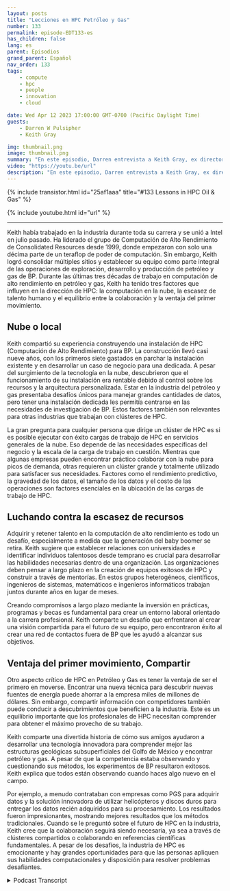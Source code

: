 ```yaml
---
layout: posts
title: "Lecciones en HPC Petróleo y Gas"
number: 133
permalink: episode-EDT133-es
has_children: false
lang: es
parent: Episodios
grand_parent: Español
nav_order: 133
tags:
    - compute
    - hpc
    - people
    - innovation
    - cloud

date: Wed Apr 12 2023 17:00:00 GMT-0700 (Pacific Daylight Time)
guests:
    - Darren W Pulsipher
    - Keith Gray

img: thumbnail.png
image: thumbnail.png
summary: "En este episodio, Darren entrevista a Keith Gray, ex director de computación de alto rendimiento en British Petroleum. Con más de 30 años de experiencia en la gestión de centros de HPC, Keith brinda una gran perspectiva sobre los desafíos, las mejores prácticas y el futuro de la computación de alto rendimiento."
video: "https://youtu.be/url"
description: "En este episodio, Darren entrevista a Keith Gray, ex director de computación de alto rendimiento en British Petroleum. Con más de 30 años de experiencia en la gestión de centros de HPC, Keith brinda una gran perspectiva sobre los desafíos, las mejores prácticas y el futuro de la computación de alto rendimiento."
---
```


<div>
{% include transistor.html id="25af1aaa" title="#133 Lessons in HPC Oil & Gas" %}

{% include youtube.html id="url" %}
</div>

---

Keith había trabajado en la industria durante toda su carrera y se unió a Intel en julio pasado. Ha liderado el grupo de Computación de Alto Rendimiento de Consolidated Resources desde 1999, donde empezaron con solo una décima parte de un teraflop de poder de computación. Sin embargo, Keith logró consolidar múltiples sitios y establecer su equipo como parte integral de las operaciones de exploración, desarrollo y producción de petróleo y gas de BP. Durante las últimas tres décadas de trabajo en computación de alto rendimiento en petróleo y gas, Keith ha tenido tres factores que influyen en la dirección de HPC: la computación en la nube, la escasez de talento humano y el equilibrio entre la colaboración y la ventaja del primer movimiento.

## Nube o local

Keith compartió su experiencia construyendo una instalación de HPC (Computación de Alto Rendimiento) para BP. La construcción llevó casi nueve años, con los primeros siete gastados en parchar la instalación existente y en desarrollar un caso de negocio para una dedicada. A pesar del surgimiento de la tecnología en la nube, descubrieron que el funcionamiento de su instalación era rentable debido al control sobre los recursos y la arquitectura personalizada. Estar en la industria del petróleo y gas presentaba desafíos únicos para manejar grandes cantidades de datos, pero tener una instalación dedicada les permitía centrarse en las necesidades de investigación de BP. Estos factores también son relevantes para otras industrias que trabajan con clústeres de HPC.

La gran pregunta para cualquier persona que dirige un clúster de HPC es si es posible ejecutar con éxito cargas de trabajo de HPC en servicios generales de la nube. Eso depende de las necesidades específicas del negocio y la escala de la carga de trabajo en cuestión. Mientras que algunas empresas pueden encontrar práctico colaborar con la nube para picos de demanda, otras requieren un clúster grande y totalmente utilizado para satisfacer sus necesidades. Factores como el rendimiento predictivo, la gravedad de los datos, el tamaño de los datos y el costo de las operaciones son factores esenciales en la ubicación de las cargas de trabajo de HPC.

## Luchando contra la escasez de recursos

Adquirir y retener talento en la computación de alto rendimiento es todo un desafío, especialmente a medida que la generación del baby boomer se retira. Keith sugiere que establecer relaciones con universidades e identificar individuos talentosos desde temprano es crucial para desarrollar las habilidades necesarias dentro de una organización. Las organizaciones deben pensar a largo plazo en la creación de equipos exitosos de HPC y construir a través de mentorías. En estos grupos heterogéneos, científicos, ingenieros de sistemas, matemáticos e ingenieros informáticos trabajan juntos durante años en lugar de meses.

Creando compromisos a largo plazo mediante la inversión en prácticas, programas y becas es fundamental para crear un entorno laboral orientado a la carrera profesional. Keith comparte un desafío que enfrentaron al crear una visión compartida para el futuro de su equipo, pero encontraron éxito al crear una red de contactos fuera de BP que les ayudó a alcanzar sus objetivos.

## Ventaja del primer movimiento, Compartir

Otro aspecto crítico de HPC en Petróleo y Gas es tener la ventaja de ser el primero en moverse. Encontrar una nueva técnica para descubrir nuevas fuentes de energía puede ahorrar a la empresa miles de millones de dólares. Sin embargo, compartir información con competidores también puede conducir a descubrimientos que beneficien a la industria. Este es un equilibrio importante que los profesionales de HPC necesitan comprender para obtener el máximo provecho de su trabajo.

Keith comparte una divertida historia de cómo sus amigos ayudaron a desarrollar una tecnología innovadora para comprender mejor las estructuras geológicas subsuperficiales del Golfo de México y encontrar petróleo y gas. A pesar de que la competencia estaba observando y cuestionando sus métodos, los experimentos de BP resultaron exitosos. Keith explica que todos están observando cuando haces algo nuevo en el campo.

Por ejemplo, a menudo contrataban con empresas como PGS para adquirir datos y la solución innovadora de utilizar helicópteros y discos duros para entregar los datos recién adquiridos para su procesamiento. Los resultados fueron impresionantes, mostrando mejores resultados que los métodos tradicionales. Cuando se le preguntó sobre el futuro de HPC en la industria, Keith cree que la colaboración seguirá siendo necesaria, ya sea a través de clústeres compartidos o colaborando en referencias científicas fundamentales. A pesar de los desafíos, la industria de HPC es emocionante y hay grandes oportunidades para que las personas apliquen sus habilidades computacionales y disposición para resolver problemas desafiantes.



<details>
<summary> Podcast Transcript </summary>

<p></p>

</details>
